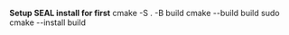 **Setup SEAL install for first**
cmake -S . -B build
cmake --build build
sudo cmake --install build
